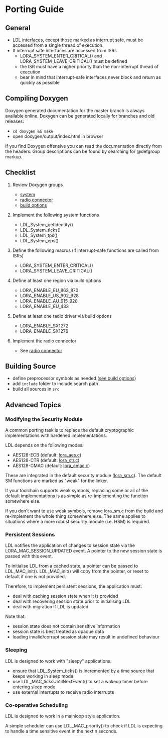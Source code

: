 Porting Guide
=============

## General

- LDL interfaces, except those marked as interrupt safe, must be accessed from a single thread of execution. 
- If interrupt safe interfaces are accessed from ISRs
    - LORA_SYSTEM_ENTER_CRITICAL() and LORA_SYSTEM_LEAVE_CRITICAL() must be defined
    - the ISR must have a higher priority than the non-interrupt thread of execution
    - bear in mind that interrupt-safe interfaces never block and return as quickly as possible

## Compiling Doxygen

Doxygen generated documentation for the master branch is always available
online. Doxygen can be generated locally for branches and old releases:

- `cd doxygen && make`
- open doxygen/output/index.html in browser

If you find Doxygen offensive you can read the documentation directly
from the headers. Group descriptions can be found by searching 
for @defgroup markup.

## Checklist

1. Review Doxygen groups

    - [system](https://cjhdev.github.io/lora_device_lib_api/group__ldl__system.html)
    - [radio connector](https://cjhdev.github.io/lora_device_lib_api/group__ldl__radio__connector.html)
    - [build options](https://cjhdev.github.io/lora_device_lib_api/group__ldl__build__options.html)

2. Implement the following system functions

    - LDL_System_getIdentity()
    - LDL_System_ticks()
    - LDL_System_tps()
    - LDL_System_eps()

3. Define the following macros (if interrupt-safe functions are called from ISRs)

    - LORA_SYSTEM_ENTER_CRITICAL()
    - LORA_SYSTEM_LEAVE_CRITICAL()

4. Define at least one region via build options

    - LORA_ENABLE_EU_863_870
    - LORA_ENABLE_US_902_928
    - LORA_ENABLE_AU_915_928
    - LORA_ENABLE_EU_433

5. Define at least one radio driver via build options

    - LORA_ENABLE_SX1272
    - LORA_ENABLE_SX1276

6. Implement the radio connector

    - See [radio connector](https://cjhdev.github.io/lora_device_lib_api/group__ldl__radio__connector.html)

## Building Source

- define preprocessor symbols as needed ([see build options](https://cjhdev.github.io/lora_device_lib_api/group__ldl__build__options.html))
- add `include` folder to include search path
- build all sources in `src`

## Advanced Topics

### Modifying the Security Module

A common porting task is to replace the default cryptographic implementations with
hardened implementations.

LDL depends on the following modes:

- AES128-ECB (default: [lora_aes.c](src/lora_aes.c))
- AES128-CTR (default: [lora_ctr.c](src/lora_aes.c))
- AES128-CMAC (default: [lora_cmac.c](src/lora_aes.c))

These are integrated in the default security module ([lora_sm.c](src/lora_sm.c)). The default SM
functions are marked as "weak" for the linker.

If your toolchain supports weak symbols, replacing some or all of the
default implementations is as simple as re-implementing the function
somewhere else.

If you don't want to use weak symbols, remove lora_sm.c
from the build and re-implement the whole thing somewhere else. 
The same applies to situations where a more robust security 
module (i.e. HSM) is required.

### Persistent Sessions

LDL notifies the application of changes to session state
via the LORA_MAC_SESSION_UPDATED event. A pointer to the new session
state is passed with this event.

To initialise LDL from a cached state, a pointer can be passed 
to LDL_MAC_init(). LDL_MAC_init() will copy from the pointer, or reset
to default if one is not provided.

Therefore, to implement persistent sessions, the application must: 

- deal with caching session state when it is provided
- deal with recovering session state prior to initialising LDL
- deal with migration if LDL is updated

Note that:

- session state does not contain sensitive information
- session state is best treated as opaque data
- loading invalid/corrupt session state may result in undefined behaviour

### Sleeping

LDL is designed to work with "sleepy" applications.

- ensure that LDL_System_ticks() is incremented by a time source
that keeps working in sleep mode
- use LDL_MAC_ticksUntilNextEvent() to set a wakeup timer before entering sleep mode
- use external interrupts to receive radio interrupts

### Co-operative Scheduling

LDL is designed to work in a mainloop style application.

A simple scheduler can use LDL_MAC_priority() to check if LDL is 
expecting to handle a time sensitive event in the next n seconds.
